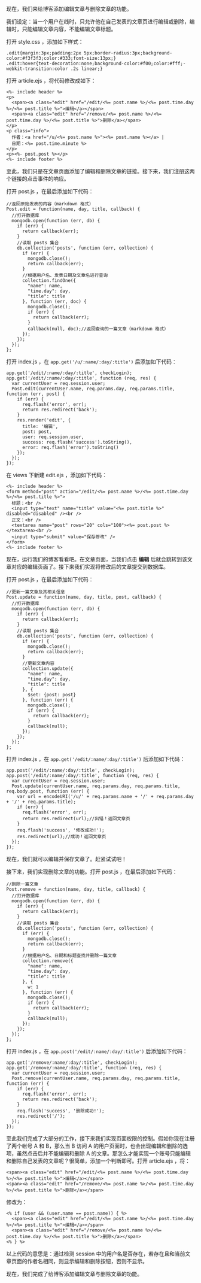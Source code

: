 现在，我们来给博客添加编辑文章与删除文章的功能。

我们设定：当一个用户在线时，只允许他在自己发表的文章页进行编辑或删除，编辑时，只能编辑文章内容，不能编辑文章标题。

打开 style.css ，添加如下样式：

    .edit{margin:3px;padding:2px 5px;border-radius:3px;background-color:#f3f3f3;color:#333;font-size:13px;}
    .edit:hover{text-decoration:none;background-color:#f00;color:#fff;-webkit-transition:color .2s linear;}

打开 article.ejs ，将代码修改成如下：

    <%- include header %>
    <p>
      <span><a class="edit" href="/edit/<%= post.name %>/<%= post.time.day %>/<%= post.title %>">编辑</a></span>
      <span><a class="edit" href="/remove/<%= post.name %>/<%= post.time.day %>/<%= post.title %>">删除</a></span>
    </p>
    <p class="info">
      作者：<a href="/u/<%= post.name %>"><%= post.name %></a> | 
      日期：<%= post.time.minute %>
    </p>
    <p><%- post.post %></p>
    <%- include footer %>

至此，我们只是在文章页面添加了编辑和删除文章的链接。接下来，我们注册这两个链接的点击事件的响应。

打开 post.js ，在最后添加如下代码：

    //返回原始发表的内容（markdown 格式）
    Post.edit = function(name, day, title, callback) {
      //打开数据库
      mongodb.open(function (err, db) {
        if (err) {
          return callback(err);
        }
        //读取 posts 集合
        db.collection('posts', function (err, collection) {
          if (err) {
            mongodb.close();
            return callback(err);
          }
          //根据用户名、发表日期及文章名进行查询
          collection.findOne({
            "name": name,
            "time.day": day,
            "title": title
          }, function (err, doc) {
            mongodb.close();
            if (err) {
              return callback(err);
            }
            callback(null, doc);//返回查询的一篇文章（markdown 格式）
          });
        });
      });
    };

打开 index.js ，在 `app.get('/u/:name/:day/:title')` 后添加如下代码：

    app.get('/edit/:name/:day/:title', checkLogin);
    app.get('/edit/:name/:day/:title', function (req, res) {
      var currentUser = req.session.user;
      Post.edit(currentUser.name, req.params.day, req.params.title, function (err, post) {
        if (err) {
          req.flash('error', err); 
          return res.redirect('back');
        }
        res.render('edit', {
          title: '编辑',
          post: post,
          user: req.session.user,
          success: req.flash('success').toString(),
          error: req.flash('error').toString()
        });
      });
    });

在 views 下新建 edit.ejs ，添加如下代码：

    <%- include header %>
    <form method="post" action="/edit/<%= post.name %>/<%= post.time.day %>/<%= post.title %>">
      标题：<br />
      <input type="text" name="title" value="<%= post.title %>" disabled="disabled" /><br />
      正文：<br />
      <textarea name="post" rows="20" cols="100"><%= post.post %></textarea><br />
      <input type="submit" value="保存修改" />
    </form>
    <%- include footer %>

现在，运行我们的博客看看吧。在文章页面，当我们点击 **编辑** 后就会跳转到该文章对应的编辑页面了。接下来我们实现将修改后的文章提交到数据库。

打开 post.js ，在最后添加如下代码：

    //更新一篇文章及其相关信息
    Post.update = function(name, day, title, post, callback) {
      //打开数据库
      mongodb.open(function (err, db) {
        if (err) {
          return callback(err);
        }
        //读取 posts 集合
        db.collection('posts', function (err, collection) {
          if (err) {
            mongodb.close();
            return callback(err);
          }
          //更新文章内容
          collection.update({
            "name": name,
            "time.day": day,
            "title": title
          }, {
            $set: {post: post}
          }, function (err) {
            mongodb.close();
            if (err) {
              return callback(err);
            }
            callback(null);
          });
        });
      });
    };

打开 index.js ，在 `app.get('/edit/:name/:day/:title')` 后添加如下代码：

    app.post('/edit/:name/:day/:title', checkLogin);
    app.post('/edit/:name/:day/:title', function (req, res) {
      var currentUser = req.session.user;
      Post.update(currentUser.name, req.params.day, req.params.title, req.body.post, function (err) {
        var url = encodeURI('/u/' + req.params.name + '/' + req.params.day + '/' + req.params.title);
        if (err) {
          req.flash('error', err); 
          return res.redirect(url);//出错！返回文章页
        }
        req.flash('success', '修改成功!');
        res.redirect(url);//成功！返回文章页
      });
    });

现在，我们就可以编辑并保存文章了。赶紧试试吧！

接下来，我们实现删除文章的功能。打开 post.js ，在最后添加如下代码：

    //删除一篇文章
    Post.remove = function(name, day, title, callback) {
      //打开数据库
      mongodb.open(function (err, db) {
        if (err) {
          return callback(err);
        }
        //读取 posts 集合
        db.collection('posts', function (err, collection) {
          if (err) {
            mongodb.close();
            return callback(err);
          }
          //根据用户名、日期和标题查找并删除一篇文章
          collection.remove({
            "name": name,
            "time.day": day,
            "title": title
          }, {
            w: 1
          }, function (err) {
            mongodb.close();
            if (err) {
              return callback(err);
            }
            callback(null);
          });
        });
      });
    };

打开 index.js ，在 `app.post('/edit/:name/:day/:title')` 后添加如下代码：

    app.get('/remove/:name/:day/:title', checkLogin);
    app.get('/remove/:name/:day/:title', function (req, res) {
      var currentUser = req.session.user;
      Post.remove(currentUser.name, req.params.day, req.params.title, function (err) {
        if (err) {
          req.flash('error', err); 
          return res.redirect('back');
        }
        req.flash('success', '删除成功!');
        res.redirect('/');
      });
    });

至此我们完成了大部分的工作，接下来我们实现页面权限的控制。假如你现在注册了两个帐号 A 和 B，那么当 B 访问 A 的用户页面时，也会出现编辑和删除的选项，虽然点击后并不能编辑和删除 A 的文章。那怎么才能实现一个账号只能编辑和删除自己发表的文章呢？很简单，添加一个判断即可。打开 article.ejs ，将：

    <span><a class="edit" href="/edit/<%= post.name %>/<%= post.time.day %>/<%= post.title %>">编辑</a></span>
    <span><a class="edit" href="/remove/<%= post.name %>/<%= post.time.day %>/<%= post.title %>">删除</a></span>

修改为：

    <% if (user && (user.name == post.name)) { %>
      <span><a class="edit" href="/edit/<%= post.name %>/<%= post.time.day %>/<%= post.title %>">编辑</a></span>
      <span><a class="edit" href="/remove/<%= post.name %>/<%= post.time.day %>/<%= post.title %>">删除</a></span>
    <% } %>

以上代码的意思是：通过检测 session 中的用户名是否存在，若存在且和当前文章页面的作者名相同，则显示编辑和删除按钮，否则不显示。

现在，我们完成了给博客添加编辑文章与删除文章的功能。